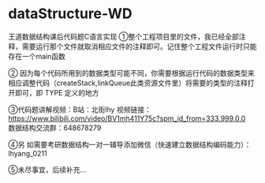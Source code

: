 # dataStructure-WD
王道数据结构课后代码题C语言实现
①整个工程项目里的文件，我已经全部注释，需要运行那个文件就取消相应文件的注释即可。记住整个工程文件运行时只能存在一个main函数

② 因为每个代码所用到的数据类型可能不同，你需要根据运行代码的数据类型来相应调整代码（createStack,linkQueue此类资源文件里）将需要的类型的注释打开即可，即 TYPE 定义的地方

③代码题讲解视频：B站：北街lhy 
视频链接：
https://www.bilibili.com/video/BV1mh411Y75c?spm_id_from=333.999.0.0  
 数据结构交流群：648678279


④另 如需要考研数据结构一对一辅导添加微信（快速建立数据结构编码能力）：lhyang_0211

⑤未尽事宜，后续补充...